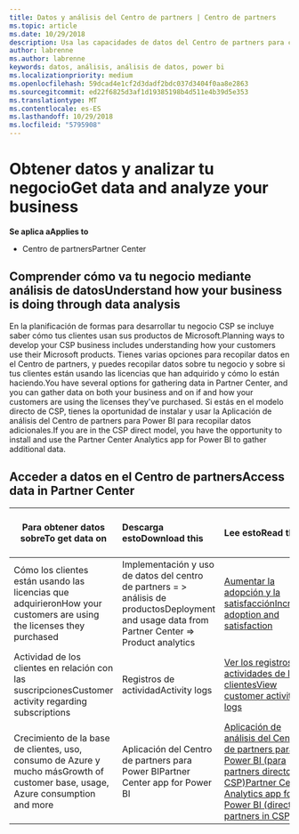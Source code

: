 ```yaml
---
title: Datos y análisis del Centro de partners | Centro de partners
ms.topic: article
ms.date: 10/29/2018
description: Usa las capacidades de datos del Centro de partners para comprender mejor tu negocio.
author: labrenne
ms.author: labrenne
keywords: datos, análisis, análisis de datos, power bi
ms.localizationpriority: medium
ms.openlocfilehash: 59dcad4e1cf2d3dadf2bdc037d3404f0aa8e2863
ms.sourcegitcommit: ed22f6825d3af1d19385198b4d511e4b39d5e353
ms.translationtype: MT
ms.contentlocale: es-ES
ms.lasthandoff: 10/29/2018
ms.locfileid: "5795908"
---
```

# <a name="get-data-and-analyze-your-business"></a><span data-ttu-id="9cbec-104">Obtener datos y analizar tu negocio</span><span class="sxs-lookup"><span data-stu-id="9cbec-104">Get data and analyze your business</span></span> 

**<span data-ttu-id="9cbec-105">Se aplica a</span><span class="sxs-lookup"><span data-stu-id="9cbec-105">Applies to</span></span>**

-  <span data-ttu-id="9cbec-106">Centro de partners</span><span class="sxs-lookup"><span data-stu-id="9cbec-106">Partner Center</span></span> 

## <a name="understand-how-your-business-is-doing-through-data-analysis"></a><span data-ttu-id="9cbec-107">Comprender cómo va tu negocio mediante análisis de datos</span><span class="sxs-lookup"><span data-stu-id="9cbec-107">Understand how your business is doing through data analysis</span></span>

<span data-ttu-id="9cbec-108">En la planificación de formas para desarrollar tu negocio CSP se incluye saber cómo tus clientes usan sus productos de Microsoft.</span><span class="sxs-lookup"><span data-stu-id="9cbec-108">Planning ways to develop your CSP business includes understanding how your customers use their Microsoft products.</span></span> <span data-ttu-id="9cbec-109">Tienes varias opciones para recopilar datos en el Centro de partners, y puedes recopilar datos sobre tu negocio y sobre si tus clientes están usando las licencias que han adquirido y cómo lo están haciendo.</span><span class="sxs-lookup"><span data-stu-id="9cbec-109">You have several options for gathering data in Partner Center, and you can gather data on both your business and on if and how your customers are using the licenses they've purchased.</span></span> <span data-ttu-id="9cbec-110">Si estás en el modelo directo de CSP, tienes la oportunidad de instalar y usar la Aplicación de análisis del Centro de partners para Power BI para recopilar datos adicionales.</span><span class="sxs-lookup"><span data-stu-id="9cbec-110">If you are in the CSP direct model, you have the opportunity to install and use the Partner Center Analytics app for Power BI to gather additional data.</span></span>

## <a name="access-data-in-partner-center"></a><span data-ttu-id="9cbec-111">Acceder a datos en el Centro de partners</span><span class="sxs-lookup"><span data-stu-id="9cbec-111">Access data in Partner Center</span></span>

|**<span data-ttu-id="9cbec-112">Para obtener datos sobre</span><span class="sxs-lookup"><span data-stu-id="9cbec-112">To get data on</span></span>**   |**<span data-ttu-id="9cbec-113">Descarga esto</span><span class="sxs-lookup"><span data-stu-id="9cbec-113">Download this</span></span>**   |**<span data-ttu-id="9cbec-114">Lee esto</span><span class="sxs-lookup"><span data-stu-id="9cbec-114">Read this</span></span>**   | **<span data-ttu-id="9cbec-115">Se aplica a</span><span class="sxs-lookup"><span data-stu-id="9cbec-115">Applies to</span></span>**    |
|---------------------|:-----------------------|:---------------|:--------------|
|<span data-ttu-id="9cbec-116">Cómo los clientes están usando las licencias que adquirieron</span><span class="sxs-lookup"><span data-stu-id="9cbec-116">How your customers are using the licenses they purchased</span></span>   |<span data-ttu-id="9cbec-117">Implementación y uso de datos del centro de partners = > análisis de productos</span><span class="sxs-lookup"><span data-stu-id="9cbec-117">Deployment and usage data from Partner Center => Product analytics</span></span>   |[<span data-ttu-id="9cbec-118">Aumentar la adopción y la satisfacción</span><span class="sxs-lookup"><span data-stu-id="9cbec-118">Increase adoption and satisfaction</span></span>](increasing-adoption-and-satisfaction.md)|<span data-ttu-id="9cbec-119">Partners de CSP</span><span class="sxs-lookup"><span data-stu-id="9cbec-119">CSP partners</span></span>|
|<span data-ttu-id="9cbec-120">Actividad de los clientes en relación con las suscripciones</span><span class="sxs-lookup"><span data-stu-id="9cbec-120">Customer activity regarding subscriptions</span></span>   |<span data-ttu-id="9cbec-121">Registros de actividad</span><span class="sxs-lookup"><span data-stu-id="9cbec-121">Activity logs</span></span>   |[<span data-ttu-id="9cbec-122">Ver los registros de actividades de los clientes</span><span class="sxs-lookup"><span data-stu-id="9cbec-122">View customer activity logs</span></span>](activity-logs.md)|<span data-ttu-id="9cbec-123">Partners de CSP</span><span class="sxs-lookup"><span data-stu-id="9cbec-123">CSP partners</span></span>   |
|<span data-ttu-id="9cbec-124">Crecimiento de la base de clientes, uso, consumo de Azure y mucho más</span><span class="sxs-lookup"><span data-stu-id="9cbec-124">Growth of customer base, usage, Azure consumption and more</span></span>   |<span data-ttu-id="9cbec-125">Aplicación del Centro de partners para Power BI</span><span class="sxs-lookup"><span data-stu-id="9cbec-125">Partner Center app for Power BI</span></span>   |[<span data-ttu-id="9cbec-126">Aplicación de análisis del Centro de partners para Power BI (para partners directos en CSP)</span><span class="sxs-lookup"><span data-stu-id="9cbec-126">Partner Center Analytics app for Power BI (direct partners in CSP)</span></span>](power-bi-app-for-direct-partners.md)|<span data-ttu-id="9cbec-127">Partners directos de CSP</span><span class="sxs-lookup"><span data-stu-id="9cbec-127">CSP direct partners</span></span>|






